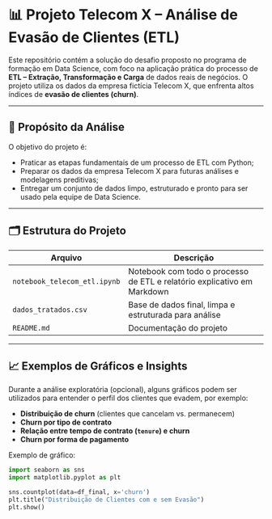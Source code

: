 # 📊 Projeto Telecom X – Análise de Evasão de Clientes (ETL)

Este repositório contém a solução do desafio proposto no programa de formação em Data Science, com foco na aplicação prática do processo de **ETL – Extração, Transformação e Carga** de dados reais de negócios. O projeto utiliza os dados da empresa fictícia Telecom X, que enfrenta altos índices de **evasão de clientes (churn)**.

---

## 🎯 Propósito da Análise

O objetivo do projeto é:

- Praticar as etapas fundamentais de um processo de ETL com Python;
- Preparar os dados da empresa Telecom X para futuras análises e modelagens preditivas;
- Entregar um conjunto de dados limpo, estruturado e pronto para ser usado pela equipe de Data Science.

---

## 🗂️ Estrutura do Projeto

| Arquivo                  | Descrição                                                                 |
|--------------------------|---------------------------------------------------------------------------|
| `notebook_telecom_etl.ipynb` | Notebook com todo o processo de ETL e relatório explicativo em Markdown |
| `dados_tratados.csv`         | Base de dados final, limpa e estruturada para análise                   |
| `README.md`                  | Documentação do projeto                                                 |

---

## 📈 Exemplos de Gráficos e Insights

Durante a análise exploratória (opcional), alguns gráficos podem ser utilizados para entender o perfil dos clientes que evadem, por exemplo:

- **Distribuição de churn** (clientes que cancelam vs. permanecem)
- **Churn por tipo de contrato**
- **Relação entre tempo de contrato (`tenure`) e churn**
- **Churn por forma de pagamento**

Exemplo de gráfico:

```python
import seaborn as sns
import matplotlib.pyplot as plt

sns.countplot(data=df_final, x='churn')
plt.title("Distribuição de Clientes com e sem Evasão")
plt.show()
